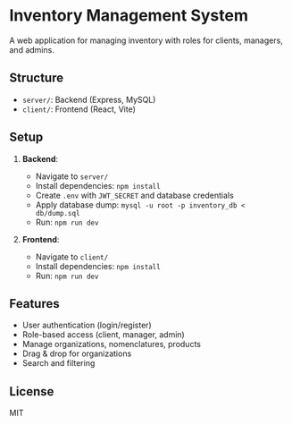 # Inventory Management System

A web application for managing inventory with roles for clients, managers, and admins.

## Structure
- `server/`: Backend (Express, MySQL)
- `client/`: Frontend (React, Vite)

## Setup
1. **Backend**:
   - Navigate to `server/`
   - Install dependencies: `npm install`
   - Create `.env` with `JWT_SECRET` and database credentials
   - Apply database dump: `mysql -u root -p inventory_db < db/dump.sql`
   - Run: `npm run dev`

2. **Frontend**:
   - Navigate to `client/`
   - Install dependencies: `npm install`
   - Run: `npm run dev`

## Features
- User authentication (login/register)
- Role-based access (client, manager, admin)
- Manage organizations, nomenclatures, products
- Drag & drop for organizations
- Search and filtering

## License
MIT